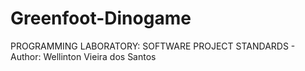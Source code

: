 # Greenfoot-Dinogame
PROGRAMMING LABORATORY: SOFTWARE PROJECT STANDARDS - Author: Wellinton Vieira dos Santos
